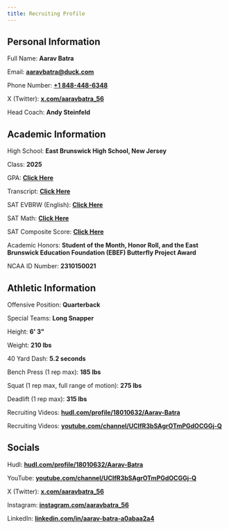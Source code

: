 ```yaml
---
title: Recruiting Profile
---
```

<script defer src='https://static.cloudflareinsights.com/beacon.min.js' data-cf-beacon='{"token": "fd8791c8dc3945daa7bbdc9edf7c41e9"}'></script>


## Personal Information

Full Name: **Aarav Batra**

Email: [**aaravbatra@duck.com**](mailto:aaravbatra@duck.com)

Phone Number: [**+1 848-448-6348**](tel:1848-448-6348)

X (Twitter): [**x.com/aaravbatra_56**](x.aaravbatra.me)

Head Coach: **Andy Steinfeld**


## Academic Information

High School: **East Brunswick High School, New Jersey**

Class: **2025**

GPA: [**Click Here**](https://recruit.aaravbatra.me/academics/transcript)

Transcript: [**Click Here**](https://recruit.aaravbatra.me/academics/transcript)

SAT EVBRW (English): [**Click Here**](https://recruit.aaravbatra.me/academics/SAT-Scores)

SAT Math: [**Click Here**](https://recruit.aaravbatra.me/academics/SAT-Scores)

SAT Composite Score: [**Click Here**](https://recruit.aaravbatra.me/academics/SAT-Scores)

Academic Honors: **Student of the Month, Honor Roll, and the East Brunswick Education Foundation (EBEF) Butterfly Project Award**

NCAA ID Number: **2310150021**


## Athletic Information

Offensive Position: **Quarterback**

Special Teams: **Long Snapper**

Height: **6' 3"**

Weight: **210 lbs**

40 Yard Dash: **5.2 seconds**

Bench Press (1 rep max): **185 lbs**

Squat (1 rep max, full range of motion): **275 lbs**

Deadlift (1 rep max): **315 lbs**

Recruiting Videos: [**hudl.com/profile/18010632/Aarav-Batra**](https://hudl.aaravbatra.me)

Recruiting Videos: [**youtube.com/channel/UCIfR3bSAgrOTmPGdOCGGj-Q**](https://youtube.aaravbatra.me)


## Socials

Hudl: [**hudl.com/profile/18010632/Aarav-Batra**](https://hudl.aaravbatra.me)

YouTube: [**youtube.com/channel/UCIfR3bSAgrOTmPGdOCGGj-Q**](https://youtube.aaravbatra.me)

X (Twitter): [**x.com/aaravbatra_56**](https://x.aaravbatra.me)

Instagram: [**instagram.com/aaravbatra_56**](https://instagram.aaravbatra.me)

LinkedIn: [**linkedin.com/in/aarav-batra-a0abaa2a4**](https://linkedin.aaravbatra.me)
